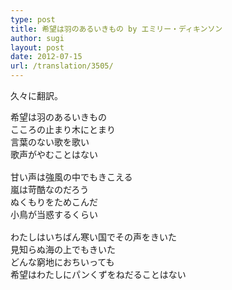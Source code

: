 ```yaml
---
type: post
title: 希望は羽のあるいきもの by エミリー・ディキンソン
author: sugi
layout: post
date: 2012-07-15
url: /translation/3505/
---
```

久々に翻訳。

<pre>希望は羽のあるいきもの
こころの止まり木にとまり
言葉のない歌を歌い
歌声がやむことはない

甘い声は強風の中でもきこえる
嵐は苛酷なのだろう
ぬくもりをためこんだ
小鳥が当惑するくらい

わたしはいちばん寒い国でその声をきいた
見知らぬ海の上でもきいた
どんな窮地におちいっても
希望はわたしにパンくずをねだることはない
</pre>
